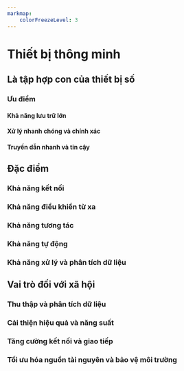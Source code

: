 ```yaml
---
markmap:
    colorFreezeLevel: 3
---
```


# Thiết bị thông minh

## Là tập hợp con của thiết bị số

### Ưu điểm

#### Khả năng lưu trữ lớn

#### Xử lý nhanh chóng và chính xác

#### Truyền dẫn nhanh và tin cậy

## Đặc điểm

### Khả năng kết nối

### Khả năng điểu khiển từ xa

### Khả năng tương tác

### Khả năng tự động

### Khả năng xử lý và phân tích dữ liệu

## Vai trò đối với xã hội

### Thu thập và phân tích dữ liệu

### Cải thiện hiệu quả và năng suất

### Tăng cường kết nối và giao tiếp

### Tối ưu hóa nguồn tài nguyên và bảo vệ môi trường

